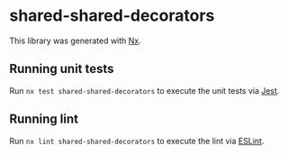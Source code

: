 # shared-shared-decorators

This library was generated with [Nx](https://nx.dev).

## Running unit tests

Run `nx test shared-shared-decorators` to execute the unit tests via [Jest](https://jestjs.io).

## Running lint

Run `nx lint shared-shared-decorators` to execute the lint via [ESLint](https://eslint.org/).
